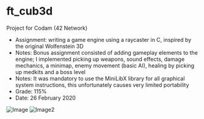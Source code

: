 # ft_cub3d

Project for Codam (42 Network)

- Assignment: writing a game engine using a raycaster in C, inspired by the original Wolfenstein 3D
- Notes: Bonus assignment consisted of adding gameplay elements to the engine; I implemented picking up weapons, sound effects, damage mechanics, a minimap, enemy movement (basic AI), healing by picking up medkits and a boss level
- Notes: It was mandatory to use the MiniLibX library for all graphical system instructions, this unfortunately causes very limited portability
- Grade: 115%
- Date: 26 February 2020

![Image](https://i.ibb.co/N9bskLS/Screen-Shot-2020-09-03-at-8-29-38-PM.png)
![Image2](https://i.ibb.co/yfGzq6y/Screen-Shot-2020-09-03-at-8-35-44-PM.png)
